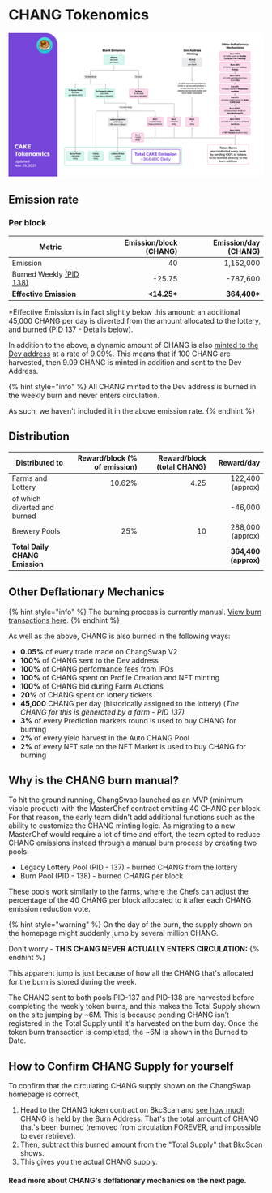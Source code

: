# CHANG Tokenomics

![](../../.gitbook/assets/en-1129.png)

## **Emission rate** <a href="#emission-rate" id="emission-rate"></a>

### **Per block**

| **Metric**                                                                | **Emission/block (CHANG)** | **Emission/day (CHANG)** |
| ------------------------------------------------------------------------- | ------------------------: | ----------------------: |
| Emission                                                                  |                        40 |               1,152,000 |
| Burned Weekly [(PID 138)](chang-tokenomics.md#why-is-the-chang-burn-manual) |                    -25.75 |                -787,600 |
| **Effective Emission**                                                    |              **<14.25\*** |           **364,400\*** |

\*Effective Emission is in fact slightly below this amount: an additional 45,000 CHANG per day is diverted from the amount allocated to the lottery, and burned (PID 137 - Details below).

In addition to the above, a dynamic amount of CHANG is also [minted to the Dev address](https://bkcscan.com/address/0xceba60280fb0ecd9a5a26a1552b90944770a4a0e#tokentxns) at a rate of 9.09%. This means that if 100 CHANG are harvested, then 9.09 CHANG is minted in addition and sent to the Dev Address.

{% hint style="info" %}
All CHANG minted to the Dev address is burned in the weekly burn and never enters circulation.&#x20;

As such, we haven't included it in the above emission rate.
{% endhint %}

## Distribution <a href="#distribution" id="distribution"></a>

| Distributed to                | Reward/block (% of emission) | Reward/block (total CHANG) |           Reward/day |
| ----------------------------- | ---------------------------: | ------------------------: | -------------------: |
| Farms and Lottery             |                       10.62% |                      4.25 |     122,400 (approx) |
| of which diverted and burned  |                              |                           |              -46,000 |
| Brewery Pools                   |                          25% |                        10 |     288,000 (approx) |
| **Total Daily CHANG Emission** |                              |                           | **364,400 (approx)** |

## **Other Deflationary Mechanics** <a href="#other-deflationary-mechanics" id="other-deflationary-mechanics"></a>

{% hint style="info" %}
The burning process is currently manual. [View burn transactions here](https://bkcscan.com/token/0x0e09fabb73bd3ade0a17ecc321fd13a19e81ce82?a=0x000000000000000000000000000000000000dead).
{% endhint %}

As well as the above, CHANG is also burned in the following ways:

* **0.05%** of every trade made on ChangSwap V2
* **100%** of CHANG sent to the Dev address
* **100%** of CHANG performance fees from IFOs
* **100%** of CHANG spent on Profile Creation and NFT minting
* **100%** of CHANG bid during Farm Auctions
* **20%** of CHANG spent on lottery tickets
* **45,000** CHANG per day (historically assigned to the lottery) (_The CHANG for this is generated by a farm - PID 137)_
* **3%** of every Prediction markets round is used to buy CHANG for burning
* **2%** of every yield harvest in the Auto CHANG Pool
* **2%** of every NFT sale on the NFT Market is used to buy CHANG for burning

## Why is the CHANG burn manual?

To hit the ground running, ChangSwap launched as an MVP (minimum viable product) with the MasterChef contract emitting 40 CHANG per block. For that reason, the early team didn't add additional functions such as the ability to customize the CHANG minting logic. As migrating to a new MasterChef would require a lot of time and effort, the team opted to reduce CHANG emissions instead through a manual burn process by creating two pools:

* Legacy Lottery Pool (PID - 137) - burned CHANG from the lottery
* Burn Pool (PID - 138) - burned CHANG per block

These pools work similarly to the farms, where the Chefs can adjust the percentage of the 40 CHANG per block allocated to it after each CHANG emission reduction vote.

{% hint style="warning" %}
On the day of the burn, the supply shown on the homepage might suddenly jump by several million CHANG.&#x20;

Don't worry - **THIS CHANG NEVER ACTUALLY ENTERS CIRCULATION:**
{% endhint %}

This apparent jump is just because of how all the CHANG that's allocated for the burn is stored during the week.&#x20;

The CHANG sent to both pools PID-137 and PID-138 are harvested before completing the weekly token burns, and this makes the Total Supply shown on the site jumping by \~6M. This is because pending CHANG isn’t registered in the Total Supply until it's harvested on the burn day. Once the token burn transaction is completed, the \~6M is shown in the Burned to Date.&#x20;

## How to Confirm CHANG Supply for yourself

To confirm that the circulating CHANG supply shown on the ChangSwap homepage is correct,&#x20;

1. Head to the CHANG token contract on BkcScan and [see how much CHANG is held by the Burn Address.](https://bkcscan.com/token/0x0e09fabb73bd3ade0a17ecc321fd13a19e81ce82#balances) That's the total amount of CHANG that's been burned (removed from circulation FOREVER, and impossible to ever retrieve).
2. Then, subtract this burned amount from the "Total Supply" that BkcScan shows.
3. This gives you the actual CHANG supply.



#### **Read more about CHANG's deflationary mechanics on the next page.** <a href="#read-more-about-changs-deflationary-mechanics-on-the-next-page" id="read-more-about-changs-deflationary-mechanics-on-the-next-page"></a>
